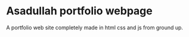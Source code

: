 # Asadullah portfolio webpage

A portfolio web site completely made in html css and js from ground up.


